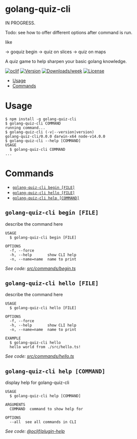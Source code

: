 golang-quiz-cli
===============

IN PROGRESS.

Todo: see how to offer different options after command is run. 

like 

-> goquiz begin
-> quiz on slices
-> quiz on maps

A quiz game to help sharpen your basic golang knowledge. 

[![oclif](https://img.shields.io/badge/cli-oclif-brightgreen.svg)](https://oclif.io)
[![Version](https://img.shields.io/npm/v/golang-quiz-cli.svg)](https://npmjs.org/package/golang-quiz-cli)
[![Downloads/week](https://img.shields.io/npm/dw/golang-quiz-cli.svg)](https://npmjs.org/package/golang-quiz-cli)
[![License](https://img.shields.io/npm/l/golang-quiz-cli.svg)](https://github.com/Cerchie/golang-quiz-cli/blob/master/package.json)

<!-- toc -->
* [Usage](#usage)
* [Commands](#commands)
<!-- tocstop -->
# Usage
<!-- usage -->
```sh-session
$ npm install -g golang-quiz-cli
$ golang-quiz-cli COMMAND
running command...
$ golang-quiz-cli (-v|--version|version)
golang-quiz-cli/0.0.0 darwin-x64 node-v14.0.0
$ golang-quiz-cli --help [COMMAND]
USAGE
  $ golang-quiz-cli COMMAND
...
```
<!-- usagestop -->
# Commands
<!-- commands -->
* [`golang-quiz-cli begin [FILE]`](#golang-quiz-cli-begin-file)
* [`golang-quiz-cli hello [FILE]`](#golang-quiz-cli-hello-file)
* [`golang-quiz-cli help [COMMAND]`](#golang-quiz-cli-help-command)

## `golang-quiz-cli begin [FILE]`

describe the command here

```
USAGE
  $ golang-quiz-cli begin [FILE]

OPTIONS
  -f, --force
  -h, --help       show CLI help
  -n, --name=name  name to print
```

_See code: [src/commands/begin.ts](https://github.com/Cerchie/golang-quiz-cli/blob/v0.0.0/src/commands/begin.ts)_

## `golang-quiz-cli hello [FILE]`

describe the command here

```
USAGE
  $ golang-quiz-cli hello [FILE]

OPTIONS
  -f, --force
  -h, --help       show CLI help
  -n, --name=name  name to print

EXAMPLE
  $ golang-quiz-cli hello
  hello world from ./src/hello.ts!
```

_See code: [src/commands/hello.ts](https://github.com/Cerchie/golang-quiz-cli/blob/v0.0.0/src/commands/hello.ts)_

## `golang-quiz-cli help [COMMAND]`

display help for golang-quiz-cli

```
USAGE
  $ golang-quiz-cli help [COMMAND]

ARGUMENTS
  COMMAND  command to show help for

OPTIONS
  --all  see all commands in CLI
```

_See code: [@oclif/plugin-help](https://github.com/oclif/plugin-help/blob/v3.2.3/src/commands/help.ts)_
<!-- commandsstop -->
